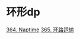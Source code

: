 # 环形dp

[364. Naptime](https://oj.haizeix.com/problem/364)
[365. 环路运输](https://oj.haizeix.com/problem/365)
